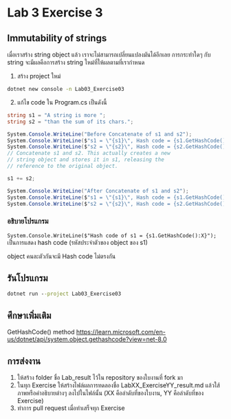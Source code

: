 # Lab 3 Exercise 3

## Immutability of strings

เมื่อเราสร้าง string object แล้ว เราจะไม่สามารถเปลี่ยนแปลงมันได้อีกเลย การกระทำใดๆ กับ string จะมีผลคือการสร้าง string  ใหม่ที่ให้ผลตามที่เรากำหนด

1. สร้าง project ใหม่

```cmd
dotnet new console -n Lab03_Exercise03
```

2. แก้ไข code ใน Program.cs เป็นดังนี้

```cs
string s1 = "A string is more ";
string s2 = "than the sum of its chars.";

System.Console.WriteLine("Before Concatenate of s1 and s2");
System.Console.WriteLine($"s1 = \"{s1}\", Hash code = {s1.GetHashCode():X}");
System.Console.WriteLine($"s2 = \"{s2}\", Hash code = {s2.GetHashCode():X}");
// Concatenate s1 and s2. This actually creates a new
// string object and stores it in s1, releasing the
// reference to the original object.

s1 += s2;

System.Console.WriteLine("After Concatenate of s1 and s2");
System.Console.WriteLine($"s1 = \"{s1}\", Hash code = {s1.GetHashCode():X}");
System.Console.WriteLine($"s2 = \"{s2}\", Hash code = {s2.GetHashCode():X}");
```

### อธิบายโปรแกรม

`System.Console.WriteLine($"Hash code of s1 = {s1.GetHashCode():X}");`
เป็นการแสดง hash code (รหัสประจำตัวของ object ของ s1)

object คนละตัวกันจะมี Hash code ไม่ตรงกัน

## รันโปรแกรม

```cmd
dotnet run --project Lab03_Exercise03
```

## ศึกษาเพิ่มเติม

GetHashCode() method
<https://learn.microsoft.com/en-us/dotnet/api/system.object.gethashcode?view=net-8.0>

## การส่งงาน

1. ให้สร้าง folder ชื่อ Lab_result ไว้ใน repository ของใบงานที่ fork มา
2. ในทุก Exercise ให้สร้างไฟล์ผลการทดลองชื่อ LabXX_ExerciseYY_result.md แล้วใส้ภาพหรือคำอธิบายต่างๆ ลงไปในไฟล์นั้น (XX คือลำดับที่ของใบงาน, YY คือลำดับที่ของ Exercise)
3. ทำการ pull request เมื่อทำเสร็จทุก Exercise
